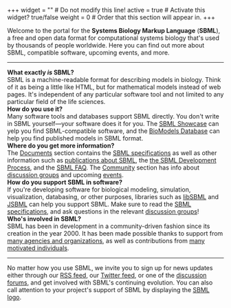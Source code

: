+++
widget = ""   # Do not modify this line!
active = true # Activate this widget? true/false
weight = 0    # Order that this section will appear in.
+++

Welcome to the portal for the **Systems Biology Markup Language** (**SBML**), a free and open data format for computational systems biology that's used by thousands of people worldwide.  Here you can find out more about SBML, compatible software, upcoming events, and more.

<hr>
<div class="row row-big-gutter align-items-center">
  <div class="col-3 text-center">
    <i class="fa-question-circle fas fa-4x sbml-blue"></i>
  </div>
  <div class="col">
    <strong>What exactly <em>is</em> SBML?</strong><br>
    SBML is a machine-readable format for describing models in biology.  Think of it as being a little like HTML, but for mathematical models instead of web pages.  It's independent of any particular software tool and not limited to any particular field of the life sciences.
  </div>
</div>
<div class="row row-big-gutter align-items-center">
  <div class="col">
    <strong>How do you use it?</strong><br>
    Many software tools and databases support SBML directly.  You don't write in SBML yourself&mdash;your software does it for you.  The <a href="facilities/showcase">SBML Showcase</a> can yelp you find SBML-compatible software, and the <a href="https://biomodels.net">BioModels Database</a> can help you find published models in SBML format.
  </div>
  <div class="col-3 text-center">
    <i class="fa-laptop-code fas fa-4x sbml-blue"></i>
  </div>
</div>
<div class="row row-big-gutter align-items-center">
  <div class="col-3 text-center">
    <i class="fa-book fas fa-4x sbml-blue"></i>
  </div>
  <div class="col">
    <strong>Where do you get more information?</strong><br>
    The <a href="documents">Documents</a> section contains the <a href="documents/specifications">SBML specifications</a> as well as other information such as <a href="documents/publications">publications about SBML</a>, the <a href="documents/process">the SBML Development Process</a>, and the <a href="documents/faq">SBML FAQ</a>.  The <a href="community">Community</a> section has info about <a href="community/forums">discussion groups</a> and upcoming <a href="community/events">events</a>.
  </div>
</div>
<div class="row row-big-gutter align-items-center">
  <div class="col">
    <strong>How do you support SBML in software?</strong><br>
    If you're developing software for biological modeling, simulation, visualization, databasing, or other purposes, libraries such as <a href="software/libsbml">libSBML</a> and <a href="software/jsbml">JSBML</a> can help you support SBML. Make sure to read the <a href="documents/specifications">SBML specifications</a>, and ask questions in the relevant <a href="community/forums">discussion groups</a>!
  </div>
  <div class="col-3 text-center">
    <i class="fa-code-branch fas fa-4x sbml-blue"></i>
  </div>
</div>
<div class="row row-big-gutter align-items-center">
  <div class="col-3 text-center">
    <i class="fa-users fas fa-4x sbml-blue"></i>
  </div>
  <div class="col">
    <strong>Who's involved in SBML?</strong><br>
    SBML has been in development in a community-driven fashion since its creation in the year 2000. It has been made possible thanks to support from <a href="about/funding">many agencies and organizations</a>, as well as contributions from <a href="about">many motivated individuals</a>. 
  </div>
</div>
<hr>

No matter how you use SBML, we invite you to sign up for news updates either through our <a href="posts">RSS feed</a>, our <a href="https://twitter.com/sbmlnews">Twitter feed</a>, or one of the <a href="community/forums">discussion forums</a>, and get involved with SBML's continuing evolution. You can also call attention to your project's support of SBML by displaying the <a href="documents/logl">SBML logo</a>.
